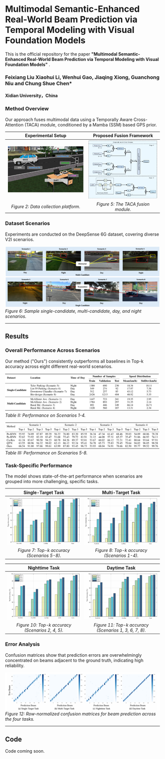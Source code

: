 # Multimodal Semantic-Enhanced Real-World Beam Prediction via Temporal Modeling with Visual Foundation Models
This is the official repository for the paper **"Multimodal Semantic-Enhanced Real-World Beam Prediction via Temporal Modeling with Visual Foundation Models"** .
### Feixiang Liu Xiaohui Li, Wenhui Gao, Jiaqing Xiong, Guanchong Niu and Chung Shue Chen*

#### Xidian University，China

### Method Overview

Our approach fuses multimodal data using a Temporally Aware Cross-Attention (TACA) module, conditioned by a Mamba (SSM) based GPS prior.

| Experimental Setup | Proposed Fusion Framework |
| :---: | :---: |
| ![Experimental Setup](photos/fig2.png) | ![TACA Framework](photos/fig5.png) |
| *Figure 2: Data collection platform.* | *Figure 5: The TACA fusion module.* |

### Dataset Scenarios

Experiments are conducted on the DeepSense 6G dataset, covering diverse V2I scenarios.

![Dataset Scenarios](photos/fig6.png)
*Figure 6: Sample single-candidate, multi-candidate, day, and night scenarios.*

---

## Results

### Overall Performance Across Scenarios

Our method ("Ours") consistently outperforms all baselines in Top-k accuracy across eight different real-world scenarios.

![Results Table 1](photos/tab1.png)
*Table II: Performance on Scenarios 1-4.*

![Results Table 2](photos/tab2.png)
*Table III: Performance on Scenarios 5-8.*

### Task-Specific Performance

The model shows state-of-the-art performance when scenarios are grouped into more challenging, specific tasks.

| Single-Target Task | Multi-Target Task |
| :---: | :---: |
| ![Single-Target Task Results](photos/fig7.png) | ![Multi-Target Task Results](photos/fig8.png) |
| *Figure 7: Top-k accuracy (Scenarios 5-8).* | *Figure 8: Top-k accuracy (Scenarios 1-4).* |

| Nighttime Task | Daytime Task |
| :---: | :---: |
| ![Nighttime Task Results](photos/fig10.png) | ![Daytime Task Results](photos/fig11.png) |
| *Figure 10: Top-k accuracy (Scenarios 2, 4, 5).* | *Figure 11: Top-k accuracy (Scenarios 1, 3, 6, 7, 8).* |

### Error Analysis

Confusion matrices show that prediction errors are overwhelmingly concentrated on beams adjacent to the ground truth, indicating high reliability.

![Confusion Matrices](photos/fig12.png)
*Figure 12: Row-normalized confusion matrices for beam prediction across the four tasks.*

---

## Code

Code coming soon.
